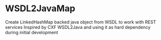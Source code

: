 # WSDL2JavaMap
Create LinkedHashMap backed java object from WSDL to work with REST services
Inspired by CXF WSDL2Java and using it as hard dependency during initial development
